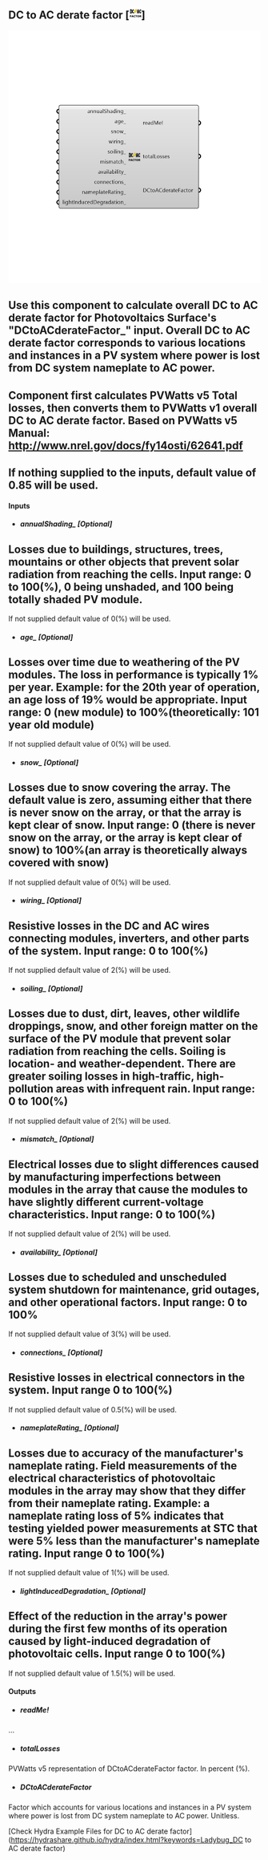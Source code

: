 ## DC to AC derate factor [![](../../images/icons/DC_to_AC_derate_factor.png)]

![](../../images/components/DC_to_AC_derate_factor.png)

Use this component to calculate overall DC to AC derate factor for Photovoltaics Surface's "DCtoACderateFactor_" input.
 Overall DC to AC derate factor corresponds to various locations and instances in a PV system where power is lost from DC system nameplate to AC power.
 -
 Component first calculates PVWatts v5 Total losses, then converts them to PVWatts v1 overall DC to AC derate factor.
 Based on PVWatts v5 Manual: http://www.nrel.gov/docs/fy14osti/62641.pdf
 -
 If nothing supplied to the inputs, default value of 0.85 will be used.
 -
 

#### Inputs
* ##### annualShading_ [Optional]
Losses due to buildings, structures, trees, mountains or other objects that prevent solar radiation from reaching the cells.
 Input range: 0 to 100(%), 0 being unshaded, and 100 being totally shaded PV module.
 -
 If not supplied default value of 0(%) will be used.
* ##### age_ [Optional]
Losses over time due to weathering of the PV modules. The loss in performance is typically 1% per year. Example: for the 20th year of operation, an age loss of 19% would be appropriate. 
 Input range: 0 (new module) to 100%(theoretically: 101 year old module)
 -
 If not supplied default value of 0(%) will be used.
* ##### snow_ [Optional]
Losses due to snow covering the array. The default value is zero, assuming either that there is never snow on the array, or that the array is kept clear of snow.
 Input range: 0 (there is never snow on the array, or the array is kept clear of snow) to 100%(an array is theoretically always covered with snow)
 -
 If not supplied default value of 0(%) will be used.
* ##### wiring_ [Optional]
Resistive losses in the DC and AC wires connecting modules, inverters, and other parts of the system.
 Input range: 0 to 100(%)
 -
 If not supplied default value of 2(%) will be used.
* ##### soiling_ [Optional]
Losses due to dust, dirt, leaves, other wildlife droppings, snow, and other foreign matter on the surface of the PV module that prevent solar radiation from reaching the cells. Soiling is location- and weather-dependent. There are greater soiling losses in high-traffic, high-pollution areas with infrequent rain.
 Input range: 0 to 100(%)
 -
 If not supplied default value of 2(%) will be used.
* ##### mismatch_ [Optional]
Electrical losses due to slight differences caused by manufacturing imperfections between modules in the array that cause the modules to have slightly different current-voltage characteristics.
 Input range: 0 to 100(%)
 -
 If not supplied default value of 2(%) will be used.
* ##### availability_ [Optional]
Losses due to scheduled and unscheduled system shutdown for maintenance, grid outages, and other operational factors.
 Input range: 0 to 100%
 -
 If not supplied default value of 3(%) will be used.
* ##### connections_ [Optional]
Resistive losses in electrical connectors in the system.
 Input range 0 to 100(%)
 -
 If not supplied default value of 0.5(%) will be used.
* ##### nameplateRating_ [Optional]
Losses due to accuracy of the manufacturer's nameplate rating. Field measurements of the electrical characteristics of photovoltaic modules in the array may show that they differ from their nameplate rating. Example: a nameplate rating loss of 5% indicates that testing yielded power measurements at STC that were 5% less than the manufacturer's nameplate rating.
 Input range 0 to 100(%)
 -
 If not supplied default value of 1(%) will be used.
* ##### lightInducedDegradation_ [Optional]
Effect of the reduction in the array's power during the first few months of its operation caused by light-induced degradation of photovoltaic cells.
 Input range 0 to 100(%)
 -
 If not supplied default value of 1.5(%) will be used.

#### Outputs
* ##### readMe!
...
* ##### totalLosses
PVWatts v5 representation of DCtoACderateFactor factor.
 In percent (%).
* ##### DCtoACderateFactor
Factor which accounts for various locations and instances in a PV system where power is lost from DC system nameplate to AC power.
 Unitless.


[Check Hydra Example Files for DC to AC derate factor](https://hydrashare.github.io/hydra/index.html?keywords=Ladybug_DC to AC derate factor)